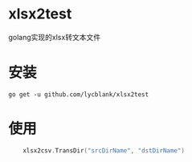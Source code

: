 # xlsx2test
golang实现的xlsx转文本文件

# 安装
``` shell
go get -u github.com/lycblank/xlsx2test
```

# 使用
```go
    xlsx2csv.TransDir("srcDirName", "dstDirName")
```
